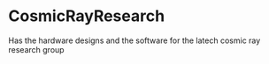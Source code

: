 # CosmicRayResearch
Has the hardware designs and the software for the latech cosmic ray research group
